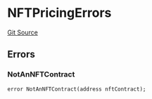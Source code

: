 # NFTPricingErrors
[Git Source](https://github.com/thrackle-io/rules-engine/blob/8f688cb5e6148d0b374ef77b936d7812ad0892e1/src/common/IErrors.sol)


## Errors
### NotAnNFTContract

```solidity
error NotAnNFTContract(address nftContract);
```

